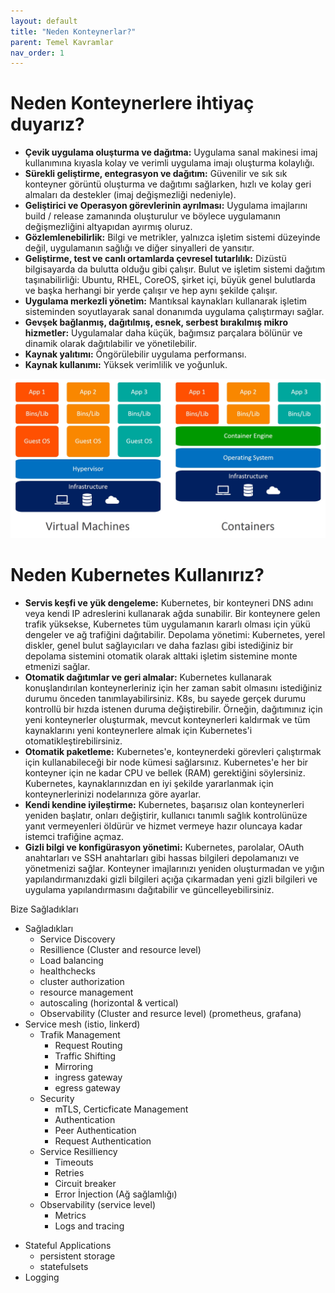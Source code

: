 ```yaml
---
layout: default
title: "Neden Konteynerlar?"
parent: Temel Kavramlar
nav_order: 1
---
```


# Neden Konteynerlere ihtiyaç duyarız?

* **Çevik uygulama oluşturma ve dağıtma:** Uygulama sanal makinesi imaj kullanımına kıyasla kolay ve verimli uygulama imajı oluşturma kolaylığı.
* **Sürekli geliştirme, entegrasyon ve dağıtım:** Güvenilir ve sık sık konteyner görüntü oluşturma ve dağıtımı sağlarken, hızlı ve kolay geri almaları da destekler (imaj değişmezliği nedeniyle).
* **Geliştirici ve Operasyon görevlerinin ayrılması:** Uygulama imajlarını  build / release zamanında oluşturulur ve böylece uygulamanın değişmezliğini altyapıdan ayırmış oluruz.
* **Gözlemlenebilirlik:** Bilgi ve metrikler, yalnızca işletim sistemi düzeyinde değil, uygulamanın sağlığı ve diğer sinyalleri de yansıtır.
* **Geliştirme, test ve canlı ortamlarda çevresel tutarlılık:** Dizüstü bilgisayarda da bulutta olduğu gibi çalışır.
Bulut ve işletim sistemi dağıtım taşınabilirliği: Ubuntu, RHEL, CoreOS, şirket içi, büyük genel bulutlarda ve başka herhangi bir yerde çalışır ve hep aynı şekilde çalışır.
* **Uygulama merkezli yönetim:** Mantıksal kaynakları kullanarak işletim sisteminden soyutlayarak sanal donanımda uygulama çalıştırmayı sağlar.
* **Gevşek bağlanmış, dağıtılmış, esnek, serbest bırakılmış mikro hizmetler:** Uygulamalar daha küçük, bağımsız parçalara bölünür ve dinamik olarak dağıtılabilir ve yönetilebilir.
* **Kaynak yalıtımı:** Öngörülebilir uygulama performansı.
* **Kaynak kullanımı:** Yüksek verimlilik ve yoğunluk.


![vm-containers karşılaştırması](../kaynaklar/containers-vs-virtual-machines.jpg)

# Neden Kubernetes Kullanırız?

* **Servis keşfi ve yük dengeleme:** Kubernetes, bir konteyneri DNS adını veya kendi IP adreslerini kullanarak ağda sunabilir. Bir konteynere gelen trafik yüksekse, Kubernetes tüm uygulamanın kararlı olması için yükü dengeler  ve ağ trafiğini dağıtabilir.
Depolama yönetimi: Kubernetes, yerel diskler, genel bulut sağlayıcıları ve daha fazlası gibi istediğiniz bir depolama sistemini otomatik olarak alttaki işletim sistemine monte etmenizi sağlar.
* **Otomatik dağıtımlar ve geri almalar:** Kubernetes kullanarak konuşlandırılan konteynerleriniz için her zaman sabit olmasını istediğiniz durumu önceden tanımlayabilirsiniz. K8s, bu sayede gerçek durumu kontrollü bir hızda istenen duruma değiştirebilir. Örneğin, dağıtımınız için yeni konteynerler oluşturmak, mevcut konteynerleri kaldırmak ve tüm kaynaklarını yeni konteynerlere almak için Kubernetes'i otomatikleştirebilirsiniz.
* **Otomatik paketleme:** Kubernetes'e, konteynerdeki görevleri çalıştırmak için kullanabileceği bir node kümesi sağlarsınız. Kubernetes'e her bir konteyner için ne kadar CPU ve bellek (RAM) gerektiğini söylersiniz. Kubernetes, kaynaklarınızdan en iyi şekilde yararlanmak için konteynerlerinizi nodelarınıza göre ayarlar.
* **Kendi kendine iyileştirme:** Kubernetes, başarısız olan konteynerleri yeniden başlatır, onları değiştirir, kullanıcı tanımlı sağlık kontrolünüze yanıt vermeyenleri öldürür ve hizmet vermeye hazır oluncaya kadar istemci trafiğine açmaz.
* **Gizli bilgi ve konfigürasyon yönetimi:** Kubernetes, parolalar, OAuth anahtarları ve SSH anahtarları gibi hassas bilgileri depolamanızı ve yönetmenizi sağlar. Konteyner imajlarınızı yeniden oluşturmadan ve yığın yapılandırmanızdaki gizli bilgileri açığa çıkarmadan yeni gizli bilgileri ve uygulama yapılandırmasını dağıtabilir ve güncelleyebilirsiniz.


Bize Sağladıkları
 
* Sağladıkları
    - Service Discovery
    - Resillience (Cluster and resource level)
    - Load balancing
    - healthchecks
    - cluster authorization
    - resource management
    - autoscaling (horizontal & vertical)
    - Observability (Cluster and resurce level) (prometheus, grafana)
* Service mesh (istio, linkerd)
  - Trafik Management
    - Request Routing
    - Traffic Shifting
    - Mirroring
    - ingress gateway
    - egress gateway
  - Security
    - mTLS, Certicficate Management
    - Authentication
    - Peer Authentication
    - Request Authentication
  - Service Resilliency
    - Timeouts
    - Retries
    - Circuit breaker
    - Error İnjection (Ağ sağlamlığı)
  - Observability (service level)
    -  Metrics
    -  Logs and tracing
 -  Stateful Applications
    -  persistent storage
    -  statefulsets
 -  Logging